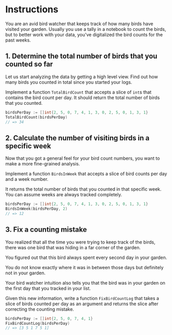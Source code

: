 # Instructions

You are an avid bird watcher that keeps track of how many birds have visited your garden.
Usually you use a tally in a notebook to count the birds, but to better work with your data, you've digitalized the bird counts for the past weeks.

## 1. Determine the total number of birds that you counted so far

Let us start analyzing the data by getting a high level view.
Find out how many birds you counted in total since you started your logs.

Implement a function `TotalBirdCount` that accepts a slice of `int`s that contains the bird count per day.
It should return the total number of birds that you counted.

```go
birdsPerDay := []int{2, 5, 0, 7, 4, 1, 3, 0, 2, 5, 0, 1, 3, 1}
TotalBirdCount(birdsPerDay)
// => 34
```

## 2. Calculate the number of visiting birds in a specific week

Now that you got a general feel for your bird count numbers, you want to make a more fine-grained analysis.

Implement a function `BirdsInWeek` that accepts a slice of bird counts per day and a week number.

It returns the total number of birds that you counted in that specific week.
You can assume weeks are always tracked completely.

```go
birdsPerDay := []int{2, 5, 0, 7, 4, 1, 3, 0, 2, 5, 0, 1, 3, 1}
BirdsInWeek(birdsPerDay, 2)
// => 12
```

## 3. Fix a counting mistake

You realized that all the time you were trying to keep track of the birds, there was one bird that was hiding in a far corner of the garden.

You figured out that this bird always spent every second day in your garden.

You do not know exactly where it was in between those days but definitely not in your garden.

Your bird watcher intuition also tells you that the bird was in your garden on the first day that you tracked in your list.

Given this new information, write a function `FixBirdCountLog` that takes a slice of birds counted per day as an argument and returns the slice after correcting the counting mistake.

```go
birdsPerDay := []int{2, 5, 0, 7, 4, 1}
FixBirdCountLog(birdsPerDay)
// => [3 5 1 7 5 1]
```
